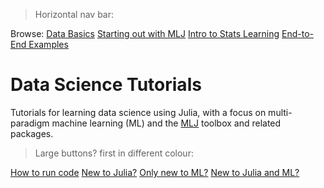 > Horizontal nav bar:

Browse: 
[Data Basics](categories/data_basics.md)
[Starting out with MLJ](starting_out_with_MLJ.md) 
[Intro to Stats Learning](categories) 
[End-to-End Examples](categories/end_to_end_examples.md)

# Data Science Tutorials

Tutorials for learning data science using Julia, with a focus on multi-paradigm machine
learning (ML) and the
[MLJ](https://alan-turing-institute.github.io/MLJ.jl/dev/) toolbox and
related packages. 

> Large buttons? first in different colour:

[How to run code](how_to_run_code.md) 
[New to Julia?](new_to_julia) 
[Only new to ML?](only_new_to_ml.md) 
[New to Julia and ML?](new_to_both.md) 

